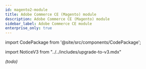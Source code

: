 ```yaml
---
id: magento2-module
title: Adobe Commerce CE (Magento) module
description: Adobe Commerce CE (Magento) module
sidebar_label: Adobe Commerce CE module
enterprise_only: true
---
```

 
import CodePackage from '@site/src/components/CodePackage';

import NoticeV3 from "../../includes/upgrade-to-v3.mdx"



<CodePackage name="@deity/falcon-magento2-module" /> 

_(todo)_

